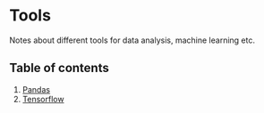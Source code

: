 # Tools

Notes about different tools for data analysis, machine learning etc.

## Table of contents

1. [Pandas](pandas/)
2. [Tensorflow](tensorflow/)